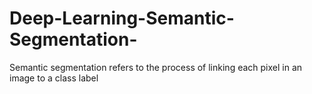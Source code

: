 # Deep-Learning-Semantic-Segmentation-
Semantic segmentation refers to the process of linking each pixel in an image to a class label  
